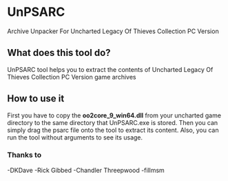 # UnPSARC
Archive Unpacker For Uncharted Legacy Of Thieves Collection PC Version



## What does this tool do? ##
UnPSARC tool helps you to extract the contents of Uncharted Legacy Of Thieves Collection PC Version game archives



## How to use it ##
First you have to copy the **oo2core_9_win64.dll** from your uncharted game directory to the same directory that UnPSARC.exe is stored.
Then you can simply drag the psarc file onto the tool to extract its content.
Also, you can run the tool without arguments to see its usage.


### Thanks to ###
-DKDave
-Rick Gibbed
-Chandler Threepwood
-fillmsm
